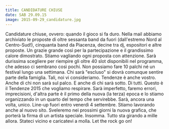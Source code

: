```yaml
---
title: CANDIDATURE CHIUSE
date: SAB 29.09.15
image: 2015-09-29_candidature.jpg
---
```


Candidature chiuse, ovvero: quando il gioco si fa duro. Nella mail abbiamo archiviato le proposte di oltre sessanta band da fuori (dall'estremo Nord al Centro-Sud!), cinquanta band da Piacenza, decine tra dj, espositori e altre proposte. Un grazie grande così per la partecipazione e il grandissimo calore dimostrato. Stiamo vagliando ogni proposta con attenzione. Sarà durissima scegliere per riempire gli oltre 40 slot disponibili nel programma, che adesso ci sembrano così pochi. Non possiamo fare 10 palchi né un festival lungo una settimana. Chi sarà "escluso" si dovrà comunque sentire parte della famiglia. Tali, noi vi consideriamo. Tendenze è anche vostro. Anche di chi non sarà sul palco. E anche di chi sarà sotto. Di tutti. Questo è il Tendenze 2015 che vogliamo respirare. Sarà imperfetto, faremo errori, imprecisioni, d'altra parte è il primo della nuova (la terza) epoca e lo stiamo organizzando in un quarto del tempo che servirebbe. Sarà, ancora una volta, unico. Line-up fuori entro venerdì 4 settembre. Stiamo lavorando anche al nuovo sito. Sveleremo nei prossimi giorni la nuova grafica, che porterà la firma di un artista speciale. Insomma. Tutto sta girando a mille allora. Stateci vicino e caricatevi a molla. Let the rock go on!
